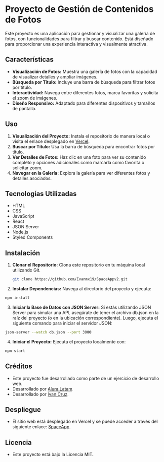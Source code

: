 # Proyecto de Gestión de Contenidos de Fotos

Este proyecto es una aplicación para gestionar y visualizar una galería de fotos, con funcionalidades para filtrar y buscar contenido. Está diseñado para proporcionar una experiencia interactiva y visualmente atractiva.

## Características

- **Visualización de Fotos:** Muestra una galería de fotos con la capacidad de visualizar detalles y ampliar imágenes.
- **Búsqueda por Título:** Incluye una barra de búsqueda para filtrar fotos por título.
- **Interactividad:** Navega entre diferentes fotos, marca favoritas y solicita el zoom de imágenes.
- **Diseño Responsivo:** Adaptado para diferentes dispositivos y tamaños de pantalla.

## Uso

1. **Visualización del Proyecto:** Instala el repositorio de manera local o visita el enlace desplegado en [Vercel](https://space-appv2.vercel.app/).
2. **Buscar por Título:** Usa la barra de búsqueda para encontrar fotos por título.
3. **Ver Detalles de Fotos:** Haz clic en una foto para ver su contenido completo y opciones adicionales como marcarla como favorita o solicitar zoom.
4. **Navegar en la Galería:** Explora la galería para ver diferentes fotos y detalles asociados.

## Tecnologías Utilizadas

- HTML
- CSS
- JavaScript
- React
- JSON Server
- Node.js
- Styled Components

## Instalación

1. **Clonar el Repositorio:** Clona este repositorio en tu máquina local utilizando Git.

   ```bash
   git clone https://github.com/Ivanmx19/SpaceAppv2.git
   ```
2. **Instalar Dependencias:** Navega al directorio del proyecto y ejecuta:

```bash
npm install
```
3. **Iniciar la Base de Datos con JSON Server:** Si estás utilizando JSON Server para simular una API, asegúrate de tener el archivo db.json en la raíz del proyecto (o en la ubicación correspondiente). Luego, ejecuta el siguiente comando para iniciar el servidor JSON:

``` bash
json-server --watch db.json --port 3000
```
4. **Iniciar el Proyecto:** Ejecuta el proyecto localmente con:
```bash
npm start
```
## Créditos
- Este proyecto fue desarrollado como parte de un ejercicio de desarrollo web.
- Desarrollado por [Alura Latam](https://www.linkedin.com/company/alura-latam/).
- Desarrollado por [Ivan Cruz](https://www.linkedin.com/in/ivan-cruz-1906mx/).

## Despliegue

- El sitio web está desplegado en Vercel y se puede acceder a través del siguiente enlace: [SpaceApp](https://space-appv2.vercel.app/).

## Licencia
- Este proyecto está bajo la Licencia MIT.

